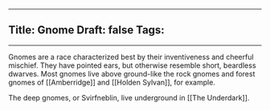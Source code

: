 
---
Title: Gnome
Draft: false
Tags:
  - 
---

Gnomes are a race characterized best by their inventiveness and cheerful mischief. They have pointed ears, but otherwise resemble short, beardless dwarves. Most gnomes live above ground-like the rock gnomes and forest gnomes of [[Amberridge]] and [[Holden Sylvan]], for example.

The deep gnomes, or Svirfneblin, live underground in [[The Underdark]]. 